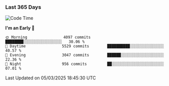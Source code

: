 ### Last 365 Days
<!--START_SECTION:waka-->
![Code Time](http://img.shields.io/badge/Code%20Time-796%20hrs%207%20mins-blue)

**I'm an Early 🐤** 

```text
🌞 Morning                4097 commits        ████████░░░░░░░░░░░░░░░░░   30.06 % 
🌆 Daytime                5529 commits        ██████████░░░░░░░░░░░░░░░   40.57 % 
🌃 Evening                3047 commits        ██████░░░░░░░░░░░░░░░░░░░   22.36 % 
🌙 Night                  956 commits         ██░░░░░░░░░░░░░░░░░░░░░░░   07.01 % 
```



 Last Updated on 05/03/2025 18:45:30 UTC
<!--END_SECTION:waka-->

<!--
**BrianCurliss/BrianCurliss** is a ✨ _special_ ✨ repository because its `README.md` (this file) appears on your GitHub profile.

Here are some ideas to get you started:

- 🔭 I’m currently working on ...
- 🌱 I’m currently learning ...
- 👯 I’m looking to collaborate on ...
- 🤔 I’m looking for help with ...
- 💬 Ask me about ...
- 📫 How to reach me: ...
- 😄 Pronouns: ...
- ⚡ Fun fact: ...
-->
